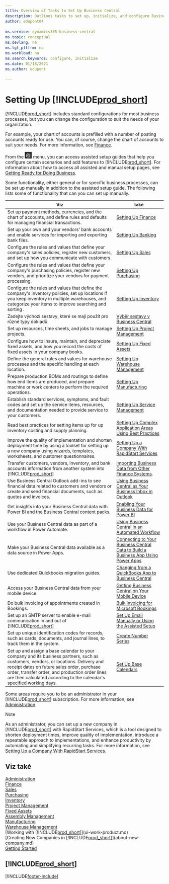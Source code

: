```yaml
---
title: Overview of Tasks to Set Up Business Central
description: Outlines tasks to set up, initialize, and configure Business Central to suit your needs.
author: edupont04

ms.service: dynamics365-business-central
ms.topic: conceptual
ms.devlang: na
ms.tgt_pltfrm: na
ms.workload: na
ms.search.keywords: configure, initialize
ms.date: 01/18/2021
ms.author: edupont

---
```

# Setting Up [!INCLUDE[prod_short](includes/prod_short.md)]

[!INCLUDE[prod_short](includes/prod_short.md)] includes standard configurations for most business processes, but you can change the configuration to suit the needs of your organization.

For example, your chart of accounts is prefilled with a number of posting accounts ready for use. You can, of course, change the chart of accounts to suit your needs. For more information, see [Finance](finance.md).

From the ![Sprocket icon to open the Settings menu](media/ui-experience/settings_icon_small.png) menu, you can access assisted setup guides that help you configure certain scenarios and add features to [!INCLUDE[prod_short](includes/prod_short.md)]. For information about how to access all assisted and manual setup pages, see [Getting Ready for Doing Business](ui-get-ready-business.md).

Some functionality, either general or for specific business processes, can be set up manually in addition to the assisted setup guide. The following lists some of functionality that can you can set up manually.

| Viz | také |
| --- | --- |
| Set up payment methods, currencies, and the chart of accounts, and define rules and defaults for managing financial transactions. | [Setting Up Finance](finance-setup-finance.md) |
| Set up your own and your vendors' bank accounts and enable services for importing and exporting bank files. | [Setting Up Banking](bank-setup-banking.md) |
| Configure the rules and values that define your company's sales policies, register new customers, and set up how you communicate with customers. | [Setting Up Sales](sales-setup-sales.md) |
| Configure the rules and values that define your company's purchasing policies, register new vendors, and prioritize your vendors for payment processing. | [Setting Up Purchasing](purchasing-setup-purchasing.md) |
| Configure the rules and values that define the company's inventory policies, set up locations if you keep inventory in multiple warehouses, and categorize your items to improve searching and sorting . | [Setting Up Inventory](inventory-setup-inventory.md) |
| Zadejte výchozí sestavy, které se mají použít pro různé typy dokladů. | [Výběr sestavy v Business Central](across-report-selections.md) |
| Set up resources, time sheets, and jobs to manage projects. | [Setting Up Project Management](projects-setup-projects.md) |
| Configure how to insure, maintain, and depreciate fixed assets, and how you record the costs of fixed assets in your company books. | [Setting Up Fixed Assets](fa-setup.md) |
| Define the general rules and values for warehouse processes and the specific handling at each location. | [Setting Up Warehouse Management](warehouse-setup-warehouse.md) |
| Prepare production BOMs and routings to define how end items are produced, and prepare machine or work centers to perform the required operations. | [Setting Up Manufacturing](production-configure-production-processes.md) |
| Establish standard services, symptoms, and fault codes and set up the service items, resources, and documentation needed to provide service to your customers. | [Setting Up Service Management](service-setup-service.md) |
| Read best practices for setting items up for up inventory costing and supply planning. | [Setting Up Complex Application Areas Using Best Practices](set-up-complex-application-areas-using-best-practices.md) |
| Improve the quality of implementation and shorten deployment time by using a toolset for setting up a new company using wizards, templates, worksheets, and customer questionnaires. | [Setting Up a Company With RapidStart Services](admin-set-up-a-company-with-rapidstart.md) |
| Transfer customers, vendors, inventory, and bank accounts information from another system into [!INCLUDE[prod_short](includes/prod_short.md)] | [Importing Business Data from Other Finance Systems](across-import-data-configuration-packages.md). |
| Use Business Central Outlook add-ins to see financial data related to customers and vendors or create and send financial documents, such as quotes and invoices. | [Using Business Central as Your Business Inbox in Outlook](admin-outlook.md) |
| Get insights into your Business Central data with Power BI and the Business Central content packs. | [Enabling Your Business Data for Power BI](admin-powerbi.md) |
| Use your Business Central data as part of a workflow in Power Automate. | [Using Business Central in an Automated Workflow](across-how-use-financials-data-source-flow.md) |
| Make your Business Central data available as a data source in Power Apps. | [Connecting to Your Business Central Data to Build a Business App Using Power Apps](across-how-use-financials-data-source-powerapps.md) |
| Use dedicated Quickbooks migration guides. | [Changing from a QuickBooks App to Business Central](across-quickbooks-to-business-edition.md) |
| Access your Business Central data from your mobile device. | [Getting Business Central on Your Mobile Device](install-mobile-app.md) |
| Do bulk invoicing of appointments created in Bookings. | [Bulk Invoicing for Microsoft Bookings](finance-bookings.md) |
| Set up an SMTP server to enable e-mail communication in and out of [!INCLUDE[prod_short](includes/prod_short.md)] | [Set Up Email Manually or Using the Assisted Setup](admin-how-setup-email.md) |
| Set up unique identification codes for records, such as cards, documents, and journal lines, to track them in the system. | [Create Number Series](ui-create-number-series.md) |
| Set up and assign a base calendar to your company and its business partners, such as customers, vendors, or locations. Delivery and receipt dates on future sales order, purchase order, transfer order, and production order lines are then calculated according to the calendar's specified working days. | [Set Up Base Calendars](across-how-to-assign-base-calendars.md) |

Some areas require you to be an administrator in your [!INCLUDE[prod_short](includes/prod_short.md)] subscription. For more information, see [Administration](admin-setup-and-administration.md).

> [!NOTE]
> As an administrator, you can set up a new company in [!INCLUDE[prod_short](includes/prod_short.md)] with RapidStart Services, which is a tool designed to shorten deployment times, improve quality of implementation, introduce a repeatable approach to implementations, and enhance productivity by automating and simplifying recurring tasks. For more information, see [Setting Up a Company With RapidStart Services](admin-set-up-a-company-with-rapidstart.md).

## Viz také

[Administration](admin-setup-and-administration.md)  
[Finance](finance.md)  
[Sales](sales-manage-sales.md)  
[Purchasing](purchasing-manage-purchasing.md)  
[Inventory](inventory-manage-inventory.md)  
[Project Management](projects-manage-projects.md)  
[Fixed Assets](fa-manage.md)  
[Assembly Management](assembly-assemble-items.md)  
[Manufacturing](production-manage-manufacturing.md)  
[Warehouse Management](warehouse-manage-warehouse.md)  
[Working with [!INCLUDE[prod_short](includes/prod_short.md)]](ui-work-product.md)  
[Creating New Companies in [!INCLUDE[prod_short](includes/prod_short.md)]](about-new-company.md)  
[Getting Started](product-get-started.md)

## [!INCLUDE[prod_short](includes/free_trial_md.md)]


[!INCLUDE[footer-include](includes/footer-banner.md)]